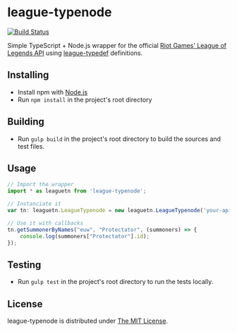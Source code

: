 # league-typenode
[![Build Status](https://travis-ci.org/Protectator/league-typenode.svg?branch=master)](https://travis-ci.org/Protectator/league-typenode)

Simple TypeScript + Node.js wrapper for the official [Riot Games' League of Legends API](https://developer.riotgames.com/api/methods) using [league-typedef](https://github.com/Protectator/league-typedef) definitions.

## Installing

- Install npm with [Node.js](https://nodejs.org/en/)
- Run `npm install` in the project's root directory

## Building

- Run `gulp build` in the project's root directory to build the sources and test files.

## Usage

```typescript
// Import the wrapper
import * as leaguetn from 'league-typenode';

// Instanciate it
var tn: leaguetn.LeagueTypenode = new leaguetn.LeagueTypenode('your-api-key', false);

// Use it with callbacks
tn.getSummonerByNames("euw", "Protectator", (summoners) => {
    console.log(summoners["Protectator"].id);
});
```

## Testing

- Run `gulp test` in the project's root directory to run the tests locally.


## License

league-typenode is distributed under [The MIT License](http://opensource.org/licenses/MIT).
